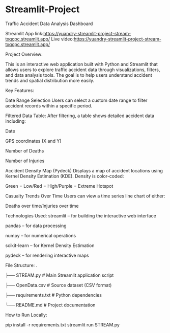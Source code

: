 # Streamlit-Project

Traffic Accident Data Analysis Dashboard

Streamlit App link:https://yuandry-streamlit-project-stream-txqcpc.streamlit.app/
Live video:https://yuandry-streamlit-project-stream-txqcpc.streamlit.app/



Project Overview:

This is an interactive web application built with Python and Streamlit that allows users to explore traffic accident data through visualizations, filters, and data analysis tools. The goal is to help users understand accident trends and spatial distribution more easily.

Key Features:

Date Range Selection
Users can select a custom date range to filter accident records within a specific period.

Filtered Data Table:
After filtering, a table shows detailed accident data including:

Date

GPS coordinates (X and Y)

Number of Deaths

Number of Injuries

Accident Density Map (Pydeck)
Displays a map of accident locations using Kernel Density Estimation (KDE). 
Density is color-coded:

Green = Low/Red = High/Purple = Extreme Hotspot

Casualty Trends Over Time
Users can view a time series line chart of either:

Deaths over time/Injuries over time

Technologies Used:
streamlit – for building the interactive web interface

pandas – for data processing

numpy – for numerical operations

scikit-learn – for Kernel Density Estimation

pydeck – for rendering interactive maps

 File Structure:
.

├── STREAM.py              # Main Streamlit application script

├── OpenData.csv           # Source dataset (CSV format)

├── requirements.txt       # Python dependencies

└── README.md              # Project documentation

How to Run Locally:

pip install -r requirements.txt
streamlit run STREAM.py

